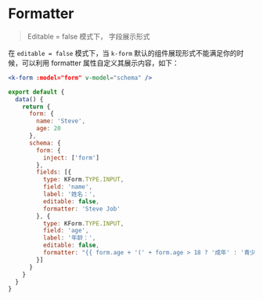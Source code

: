 # Formatter

> Editable = false 模式下， 字段展示形式

在 `editable = false` 模式下，当 `k-form` 默认的组件展现形式不能满足你的时候，可以利用 formatter 属性自定义其展示内容，如下：

```jsx
<k-form :model="form" v-model="schema" />
```

```js
export default {
  data() {
    return {
      form: {
        name: 'Steve',
        age: 20
      },
      schema: {
        form: {
          inject: ['form']
        },
        fields: [{
          type: KForm.TYPE.INPUT,
          field: 'name',
          label: '姓名：',
          editable: false,
          formatter: 'Steve Job'
        }, {
          type: KForm.TYPE.INPUT,
          field: 'age',
          label: '年龄：',
          editable: false,
          formatter: "{{ form.age + '(' + form.age > 18 ? '成年' : '青少年' + ')' }}"
        }] 
      }
    }
  }
}
```